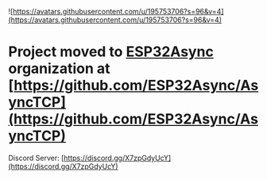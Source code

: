![https://avatars.githubusercontent.com/u/195753706?s=96&v=4](https://avatars.githubusercontent.com/u/195753706?s=96&v=4)

# Project moved to [ESP32Async](https://github.com/organizations/ESP32Async) organization at [https://github.com/ESP32Async/AsyncTCP](https://github.com/ESP32Async/AsyncTCP)

Discord Server: [https://discord.gg/X7zpGdyUcY](https://discord.gg/X7zpGdyUcY)
